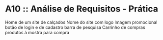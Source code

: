 # A10 :: Análise de Requisitos - Prática
Home de um site de calçados
Nome do site com logo
Imagem promocional
botão de login e de cadastro
barra de pesquisa
Carrinho de compras
produtos à mostra para compra
